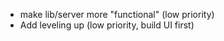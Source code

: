  * make lib/server more "functional" (low priority)
 * Add leveling up (low priority, build UI first)
